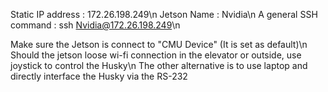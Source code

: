 Static IP address : 172.26.198.249\n
Jetson Name : Nvidia\n
A general SSH command : ssh Nvidia@172.26.198.249\n

Make sure the Jetson is connect to "CMU Device" (It is set as default)\n
Should the jetson loose wi-fi connection in the elevator or outside, use joystick to control the Husky\n
The other alternative is to use laptop and directly interface the Husky via the RS-232
